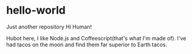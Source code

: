 # hello-world
Just another repository
Hi Human!

Hubot here, I like Node.js and Coffeescript(that's what I'm made of).
I've had tacos on the moon and find them far superior to Earth tacos.
